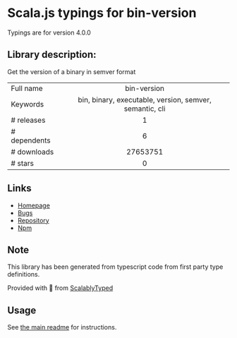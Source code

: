 
# Scala.js typings for bin-version

Typings are for version 4.0.0

## Library description:
Get the version of a binary in semver format

|                    |                 |
| ------------------ | :-------------: |
| Full name          | bin-version |
| Keywords           | bin, binary, executable, version, semver, semantic, cli |
| # releases         | 1 |
| # dependents       | 6 |
| # downloads        | 27653751 |
| # stars            | 0 |

## Links
- [Homepage](https://github.com/sindresorhus/bin-version#readme)
- [Bugs](https://github.com/sindresorhus/bin-version/issues)
- [Repository](https://github.com/sindresorhus/bin-version)
- [Npm](https://www.npmjs.com/package/bin-version)
    


## Note
This library has been generated from typescript code from first party type definitions.

Provided with :purple_heart: from [ScalablyTyped](https://github.com/oyvindberg/ScalablyTyped)

## Usage
See [the main readme](../../readme.md) for instructions.


